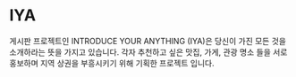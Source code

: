 # IYA

게시판 프로젝트인 INTRODUCE YOUR ANYTHING (IYA)은
당신이 가진 모든 것을 소개하라는 뜻을 가지고 있습니다.
각자 추천하고 싶은 맛집, 가게, 관광 명소 들을
서로 홍보하며 지역 상권을 부흥시키기 위해 기획한 프로젝트 입니다.
